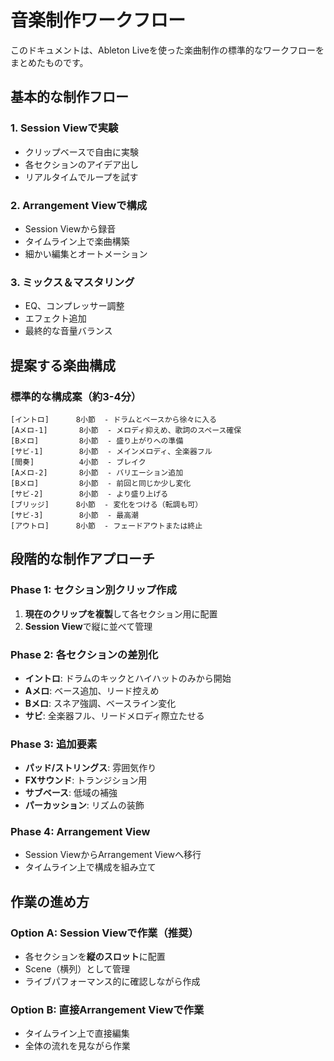 # 音楽制作ワークフロー

このドキュメントは、Ableton Liveを使った楽曲制作の標準的なワークフローをまとめたものです。

## 基本的な制作フロー

### 1. Session Viewで実験
- クリップベースで自由に実験
- 各セクションのアイデア出し
- リアルタイムでループを試す

### 2. Arrangement Viewで構成
- Session Viewから録音
- タイムライン上で楽曲構築
- 細かい編集とオートメーション

### 3. ミックス＆マスタリング
- EQ、コンプレッサー調整
- エフェクト追加
- 最終的な音量バランス

## 提案する楽曲構成

### 標準的な構成案（約3-4分）

```
[イントロ]      8小節  - ドラムとベースから徐々に入る
[Aメロ-1]       8小節  - メロディ抑えめ、歌詞のスペース確保
[Bメロ]         8小節  - 盛り上がりへの準備
[サビ-1]        8小節  - メインメロディ、全楽器フル
[間奏]          4小節  - ブレイク
[Aメロ-2]       8小節  - バリエーション追加
[Bメロ]         8小節  - 前回と同じか少し変化
[サビ-2]        8小節  - より盛り上げる
[ブリッジ]      8小節  - 変化をつける（転調も可）
[サビ-3]        8小節  - 最高潮
[アウトロ]      8小節  - フェードアウトまたは終止
```

## 段階的な制作アプローチ

### Phase 1: セクション別クリップ作成
1. **現在のクリップを複製**して各セクション用に配置
2. **Session View**で縦に並べて管理

### Phase 2: 各セクションの差別化
- **イントロ**: ドラムのキックとハイハットのみから開始
- **Aメロ**: ベース追加、リード控えめ
- **Bメロ**: スネア強調、ベースライン変化
- **サビ**: 全楽器フル、リードメロディ際立たせる

### Phase 3: 追加要素
- **パッド/ストリングス**: 雰囲気作り
- **FXサウンド**: トランジション用
- **サブベース**: 低域の補強
- **パーカッション**: リズムの装飾

### Phase 4: Arrangement View
- Session ViewからArrangement Viewへ移行
- タイムライン上で構成を組み立て

## 作業の進め方

### Option A: Session Viewで作業（推奨）
- 各セクションを**縦のスロット**に配置
- Scene（横列）として管理
- ライブパフォーマンス的に確認しながら作成

### Option B: 直接Arrangement Viewで作業
- タイムライン上で直接編集
- 全体の流れを見ながら作業
